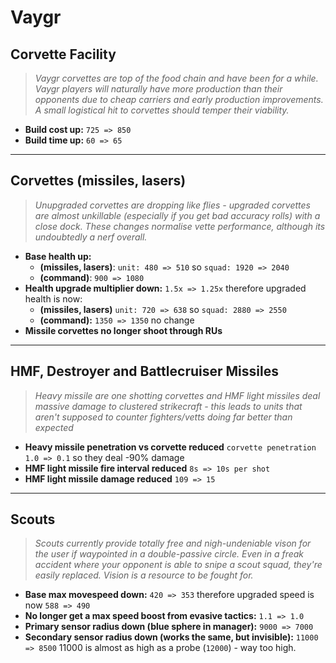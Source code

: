 # Vaygr

## Corvette Facility
> *Vaygr corvettes are top of the food chain and have been for a while. Vaygr players will naturally have more production than their opponents due to cheap carriers and early production improvements. A small logistical hit to corvettes should temper their viability.*
* **Build cost up:** `725 => 850`
* **Build time up:** `60 => 65`

---

## Corvettes (missiles, lasers)
> *Unupgraded corvettes are dropping like flies - upgraded corvettes are almost unkillable (especially if you get bad accuracy rolls) with a close dock. These changes normalise vette performance, although its undoubtedly a nerf overall.*
* **Base health up:** 
  * **(missiles, lasers)**: `unit: 480 => 510` so `squad: 1920 => 2040`
  * **(command)**: `900 => 1080`
* **Health upgrade multiplier down:** `1.5x => 1.25x` therefore upgraded health is now:
  * **(missiles, lasers)** `unit: 720 => 638` so `squad: 2880 => 2550`
  * **(command):** `1350 => 1350` no change
* **Missile corvettes no longer shoot through RUs**

---

## HMF, Destroyer and Battlecruiser Missiles
> *Heavy missile are one shotting corvettes and HMF light missiles deal massive damage to clustered strikecraft - this leads to units that aren't supposed to counter fighters/vetts doing far better than expected*
* **Heavy missile penetration vs corvette reduced** `corvette penetration 1.0 => 0.1` so they deal -90% damage
* **HMF light missile fire interval reduced** `8s => 10s per shot`
* **HMF light missile damage reduced** `109 => 15`

---

## Scouts
> *Scouts currently provide totally free and nigh-undeniable vison for the user if waypointed in a double-passive circle. Even in a freak accident where your opponent is able to snipe a scout squad, they're easily replaced. Vision is a resource to be fought for.*
* **Base max movespeed down:** `420 => 353` therefore upgraded speed is now `588 => 490`
* **No longer get a max speed boost from evasive tactics:** `1.1 => 1.0`
* **Primary sensor radius down (blue sphere in manager):** `9000 => 7000`
* **Secondary sensor radius down (works the same, but invisible):** `11000 => 8500` 11000 is almost as high as a probe (`12000`) - way too high.
